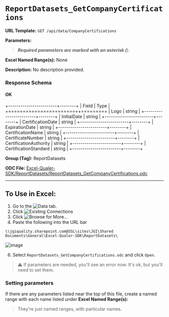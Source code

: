 # `ReportDatasets_GetCompanyCertifications`

**URL Template:**
`GET /api/data/CompanyCertifications`

**Parameters:**


> *****Required parameters are marked with an asterisk (*****).

**Excel Named Range(s):**
None


**Description:**
No description provided.

### Response Schema

#### OK
+------------------------+--------+
| Field                  | Type   |
+========================+========+
| Logo                   | string |
+------------------------+--------+
| InitialDate            | string |
+------------------------+--------+
| CertificationDate      | string |
+------------------------+--------+
| ExpirationDate         | string |
+------------------------+--------+
| CertificationName      | string |
+------------------------+--------+
| CertificateNumber      | string |
+------------------------+--------+
| CertificationAuthority | string |
+------------------------+--------+
| CertificationStandard  | string |
+------------------------+--------+

**Group (Tag):**
ReportDatasets

**ODC File:**
[Excel-Qualer-SDK/ReportDatasets/ReportDatasets_GetCompanyCertifications.odc](https://github.com/Johnson-Gage-Inspection-Inc/qualer-sdk-odc/blob/main/Excel-Qualer-SDK/ReportDatasets/ReportDatasets_GetCompanyCertifications.odc)

---

To Use in Excel:
---

1. Go to the ![`Data`](https://github.com/user-attachments/assets/da437a70-57b3-4c5b-bb01-4910ece19ed1)
 tab.
3. Click ![Existing Connections](https://github.com/user-attachments/assets/a2f1ed67-b2e0-4c23-ac90-68c870e60289)
4. Click ![`Browse for More...`](https://github.com/user-attachments/assets/8e698494-6865-41e7-b6fa-043aea81809a)
5. Paste the following into the URL bar
```
\\jgiquality.sharepoint.com@SSL\sites\JGI\Shared Documents\General\Excel-Qualer-SDK\ReportDatasets\
```

![image](https://github.com/user-attachments/assets/1e1a8d87-0377-446d-aaf5-d78562991db3)

6. Select `ReportDatasets_GetCompanyCertifications.odc` and click `Open`.

> ⚠️ If parameters are needed, you'll see an error now. It's ok, but you'll need to set them.

### Setting parameters
If there are any parameters listed near the top of this file, create a named range with each name listed under **Excel Named Range(s):**
> They're just named ranges, with particular names.
